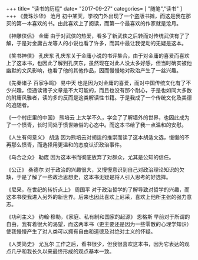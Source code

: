 +++
title= "读书的历程"
date= "2017-09-27"
categories= [ "随笔","读书" ]
+++
《曼珠沙华》 沧月
初中某天，学校门外出现了一个盗版书摊，而这是我在那买的第一本喜欢的书。由此喜欢上了阅读，而第一个最喜欢的作家就是沧月。

《神雕侠侣》 金庸
由于对武侠的热爱，看多了新武侠之后转而对传统武侠有了了解，于是对金庸古龙等人的小说也看了许多，而其中最让我促动的无疑是这本。

《笑书神侠》 孔庆东
孔庆东关于金庸小说的书评集合，由于对金庸的喜爱而喜欢上了这本书，也因此了解到孔庆东，虽然现在对此人没太多好感，但当时确实被他幽默的文风影响，也看了他的其他作品，因而慢慢地对政治产生了一丝兴趣。

《先秦诸子 百家争鸣》 易中天
也是因为对金庸的喜爱，而对中国传统文化有了不少兴趣，但通读诸子文章是不大可能的，而且也没有那个耐心，于是也如同大多数的附庸风雅者，读的多的反而是这类解读性书籍。于是我成了一个传统文化及美德的追随者。

《一个村庄里的中国》 熊培云
上大学不久，学会了了解墙外的世界，也因此成为了一个愤青，长时间处于愤世嫉俗的心态中。而这本书给了我一点温和的安慰。

《人生有何意义》 胡适
因为熊培云对胡适的推崇而读了这本胡适文选，慢慢的不再那么愤青，而选择用更温和的态度认识政治事件。

《乌合之众》 勒庞
因为这本书而彻底放弃了对群众，尤其是公知的信任。

《公正》 桑德尔
对于政治的兴趣很大，又慢慢意识到自己对政治理论知识的欠缺，于是了解了一些政治思想史，这本书无疑是将人引入思考的好选择。

《尼采，在世纪的转折点上》 周国平
对于政治哲学的了解导致对哲学的兴趣，而这本书使我进入另外的新世界。后来也因此喜欢上尼采，喜欢上他所主张的强力意志。

《功利主义》 约翰·穆勒，《家庭、私有制和国家的起源》 恩格斯
早前对于所谓的自由，我有着很大的渴望，而这两本书（更主要还是因为一些零散的心理学知识）使我慢慢产生了对人类可以拥有自由和道德及对绝对主义的怀疑。

《人类简史》 尤瓦尔
工作之后，看书很少，但我很喜欢这本书，因为它表达的观点几乎和我长久以来最终形成的观点基本一致。